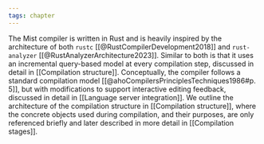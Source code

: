 ```yaml
---
tags: chapter
---
```


The Mist compiler is written in Rust and is heavily inspired by the architecture of both `rustc` [[@RustCompilerDevelopment2018]]  and `rust-analyzer` [[@RustAnalyzerArchitecture2023]]. Similar to both is that it uses an incremental query-based model at every compilation step, discussed in detail in [[Compilation structure]]. Conceptually, the compiler follows a standard compilation model [[@ahoCompilersPrinciplesTechniques1986#p. 5]], but with modifications to support interactive editing feedback, discussed in detail in [[Language server integration]]. We outline the architecture of the compilation structure in [[Compilation structure]], where the concrete objects used during compilation, and their purposes, are only referenced briefly and later described in more detail in [[Compilation stages]].
